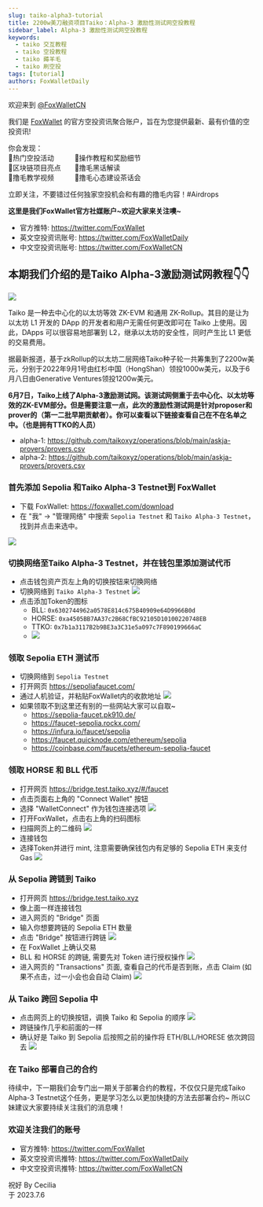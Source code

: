 ```yaml
---
slug: taiko-alpha3-tutorial
title: 2200w美刀融资项目Taiko：Alpha-3 激励性测试网空投教程
sidebar_label: Alpha-3 激励性测试网空投教程
keywords:
  - taiko 交互教程
  - taiko 空投教程
  - taiko 薅羊毛
  - taiko 刷空投
tags: [tutorial]
authors: FoxWalletDaily
---
```

<!--truncate-->
欢迎来到 [@FoxWalletCN](https://twitter.com/FoxWalletCN)

我们是 [FoxWallet](https://foxwallet.com) 的官方空投资讯聚合账户，旨在为您提供最新、最有价值的空投资讯! 

你会发现：  
🚀热门空投活动&emsp;&emsp;&emsp;🚀操作教程和奖励细节  
🚀区块链项目亮点&emsp;&emsp;🚀撸毛黑话解读  
🚀撸毛教学视频&emsp;&emsp;&emsp;🚀撸毛心态建设茶话会  

立即关注，不要错过任何独家空投机会和有趣的撸毛内容！#Airdrops

**这里是我们FoxWallet官方社媒账户~欢迎大家来关注噢~**
* 官方推特: https://twitter.com/FoxWallet
* 英文空投资讯账号: https://twitter.com/FoxWalletDaily
* 中文空投资讯账号: https://twitter.com/FoxWalletCN

## 本期我们介绍的是Taiko Alpha-3激励测试网教程👇👇
![](/img/blog/taiko-alpha3-tutorial/1.webp)

Taiko 是一种去中心化的以太坊等效 ZK-EVM 和通用 ZK-Rollup。其目的是让为以太坊 L1 开发的 DApp 的开发者和用户无需任何更改即可在 Taiko 上使用。因此，DApps 可以很容易地部署到 L2，继承以太坊的安全性，同时产生比 L1 更低的交易费用。

据最新报道，基于zkRollup的以太坊二层网络Taiko种子轮一共筹集到了2200w美元，分别于2022年9月1号由红杉中国（HongShan）领投1000w美元，以及于6月八日由Generative Ventures领投1200w美元。

**6月7日，Taiko上线了Alpha-3激励测试网。该测试网侧重于去中心化、以太坊等效的ZK-EVM部分。但是需要注意一点，此次的激励性测试网是针对proposer和prover的（第一二批早期贡献者）。你可以查看以下链接查看自己在不在名单之中。（也是拥有TTKO的人员）**
* alpha-1: https://github.com/taikoxyz/operations/blob/main/askja-provers/provers.csv
* alpha-2: https://github.com/taikoxyz/operations/blob/main/askja-provers/provers.csv

### 首先添加 Sepolia 和Taiko Alpha-3 Testnet到 FoxWallet
* 下载 FoxWallet: https://foxwallet.com/download
* 在 "我" -> "管理网络" 中搜索 `Sepolia Testnet` 和 `Taiko Alpha-3 Testnet`，找到并点击来选中。

![](/img/blog/taiko-alpha3-tutorial/2.webp)

### 切换网络至Taiko Alpha-3 Testnet，并在钱包里添加测试代币
* 点击钱包资产页左上角的切换按钮来切换网络
* 切换网络到 `Taiko Alpha-3 Testnet`
![](/img/blog/taiko-alpha3-tutorial/2-1.webp)
* 点击添加Token的图标
    * BLL: `0x6302744962a0578E814c675B40909e64D9966B0d`
    * HORSE: `0xa4505BB7AA37c2B68CfBC92105D10100220748EB`
    * TTKO: `0x7b1a3117B2b9BE3a3C31e5a097c7F890199666aC`
    * ![](/img/blog/taiko-alpha3-tutorial/3.webp)

### 领取 Sepolia ETH 测试币
* 切换网络到 `Sepolia Testnet`
* 打开网页 https://sepoliafaucet.com/
* 通过人机验证，并粘贴FoxWallet内的收款地址
![](/img/blog/taiko-alpha3-tutorial/4.webp)
* 如果领取不到这里还有别的一些网站大家可以自取~
    * https://sepolia-faucet.pk910.de/
    * https://faucet-sepolia.rockx.com/
    * https://infura.io/faucet/sepolia
    * https://faucet.quicknode.com/ethereum/sepolia
    * https://coinbase.com/faucets/ethereum-sepolia-faucet

### 领取 HORSE 和 BLL 代币
* 打开网页 https://bridge.test.taiko.xyz/#/faucet 
* 点击页面右上角的 "Connect Wallet" 按钮
* 选择 "WalletConnect" 作为钱包连接选项
![](/img/blog/taiko-alpha3-tutorial/5.webp)
* 打开FoxWallet，点击右上角的扫码图标
* 扫描网页上的二维码
![](/img/blog/taiko-alpha3-tutorial/6.webp)
* 连接钱包
* 选择Token并进行 mint, 注意需要确保钱包内有足够的 Sepolia ETH 来支付 Gas
![](/img/blog/taiko-alpha3-tutorial/7.webp)

### 从 Sepolia 跨链到 Taiko
* 打开网页 https://bridge.test.taiko.xyz
* 像上面一样连接钱包
* 进入网页的 "Bridge" 页面
* 输入你想要跨链的 Sepolia ETH 数量
* 点击 "Bridge" 按钮进行跨链
![](/img/blog/taiko-alpha3-tutorial/9.webp)
* 在 FoxWallet 上确认交易
* BLL 和 HORSE 的跨链, 需要先对 Token 进行授权操作
![](/img/blog/taiko-alpha3-tutorial/10.webp)
* 进入网页的 "Transactions" 页面, 查看自己的代币是否到账，点击 Claim (如果不点击，过一小会也会自动 Claim)
![](/img/blog/taiko-alpha3-tutorial/11.webp)

### 从 Taiko 跨回 Sepolia 中
* 点击网页上的切换按钮，调换 Taiko 和 Sepolia 的顺序
![](/img/blog/taiko-alpha3-tutorial/12.webp)
* 跨链操作几乎和前面的一样
* 确认好是 Taiko 到 Sepolia 后按照之前的操作将 ETH/BLL/HORESE 依次跨回去
![](/img/blog/taiko-alpha3-tutorial/13.webp)

### 在 Taiko 部署自己的合约
待续中，下一期我们会专门出一期关于部署合约的教程，不仅仅只是完成Taiko Alpha-3 Testnet这个任务，更是学习怎么以更加快捷的方法去部署合约~
所以C妹建议大家要持续关注我们的消息噢！

### 欢迎关注我们的账号
* 官方推特: https://twitter.com/FoxWallet
* 英文空投资讯推特: https://twitter.com/FoxWalletDaily
* 中文空投资讯推特: https://twitter.com/FoxWalletCN

祝好
By Cecilia  
于 2023.7.6





